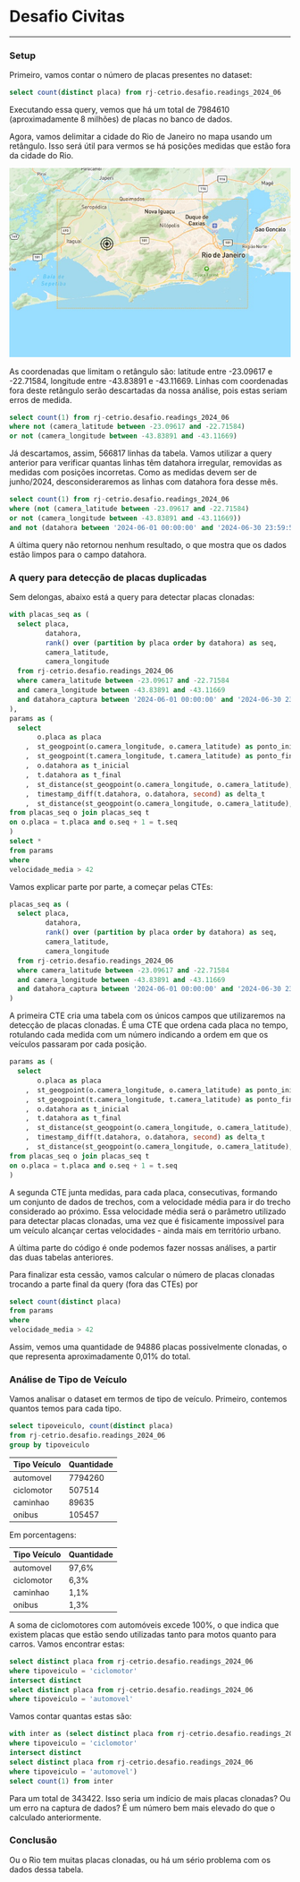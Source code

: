# Desafio Civitas
--------------------------------------------------------------------

### Setup
Primeiro, vamos contar o número de placas presentes no dataset:

```sql
select count(distinct placa) from rj-cetrio.desafio.readings_2024_06
```
Executando essa query, vemos que há um total de 7984610 (aproximadamente 8 milhões) de placas no banco de dados. 

Agora, vamos delimitar a cidade do Rio de Janeiro no mapa usando um retângulo. Isso será útil para vermos se há posições medidas que estão fora da cidade do Rio.

![Retângulo contendo a cidade do Rio](retangulo_rj.jpeg)

As coordenadas que limitam o retângulo são: latitude entre -23.09617 e -22.71584, longitude entre -43.83891 e -43.11669. Linhas com coordenadas fora deste retângulo serão descartadas da nossa análise, pois estas seriam erros de medida.

```sql
select count(1) from rj-cetrio.desafio.readings_2024_06
where not (camera_latitude between -23.09617 and -22.71584)
or not (camera_longitude between -43.83891 and -43.11669)
```

Já descartamos, assim, 566817 linhas da tabela. Vamos utilizar a query anterior para verificar quantas linhas têm datahora irregular, removidas as medidas com posições incorretas. Como as medidas devem ser de junho/2024, desconsideraremos as linhas com datahora fora desse mês.

```sql
select count(1) from rj-cetrio.desafio.readings_2024_06
where (not (camera_latitude between -23.09617 and -22.71584)
or not (camera_longitude between -43.83891 and -43.11669))
and not (datahora between '2024-06-01 00:00:00' and '2024-06-30 23:59:59')
```
A última query não retornou nenhum resultado, o que mostra que os dados estão limpos para o campo datahora.


### A query para detecção de placas duplicadas

Sem delongas, abaixo está a query para detectar placas clonadas:

```sql
with placas_seq as (
  select placa,
         datahora, 
         rank() over (partition by placa order by datahora) as seq,
         camera_latitude,
         camera_longitude
  from rj-cetrio.desafio.readings_2024_06
  where camera_latitude between -23.09617 and -22.71584
  and camera_longitude between -43.83891 and -43.11669
  and datahora_captura between '2024-06-01 00:00:00' and '2024-06-30 23:59:59'
),
params as (
  select 
       o.placa as placa
    ,  st_geogpoint(o.camera_longitude, o.camera_latitude) as ponto_inicial
    ,  st_geogpoint(t.camera_longitude, t.camera_latitude) as ponto_final
    ,  o.datahora as t_inicial
    ,  t.datahora as t_final
    ,  st_distance(st_geogpoint(o.camera_longitude, o.camera_latitude), st_geogpoint(t.camera_longitude, t.camera_latitude), true) as delta_s
    ,  timestamp_diff(t.datahora, o.datahora, second) as delta_t
    ,  st_distance(st_geogpoint(o.camera_longitude, o.camera_latitude), st_geogpoint(t.camera_longitude, t.camera_latitude), true)/timestamp_diff(t.datahora, o.datahora, second) as velocidade_media
from placas_seq o join placas_seq t 
on o.placa = t.placa and o.seq + 1 = t.seq
)
select *
from params
where 
velocidade_media > 42
```

Vamos explicar parte por parte, a começar pelas CTEs:
```sql
placas_seq as (
  select placa,
         datahora, 
         rank() over (partition by placa order by datahora) as seq,
         camera_latitude,
         camera_longitude
  from rj-cetrio.desafio.readings_2024_06
  where camera_latitude between -23.09617 and -22.71584
  and camera_longitude between -43.83891 and -43.11669
  and datahora_captura between '2024-06-01 00:00:00' and '2024-06-30 23:59:59'
)
```
A primeira CTE cria uma tabela com os únicos campos que utilizaremos na detecção de placas clonadas. É uma CTE que ordena cada placa no tempo, rotulando cada medida com um número indicando a ordem em que os veículos passaram por cada posição.
```sql
params as (
  select 
       o.placa as placa
    ,  st_geogpoint(o.camera_longitude, o.camera_latitude) as ponto_inicial
    ,  st_geogpoint(t.camera_longitude, t.camera_latitude) as ponto_final
    ,  o.datahora as t_inicial
    ,  t.datahora as t_final
    ,  st_distance(st_geogpoint(o.camera_longitude, o.camera_latitude), st_geogpoint(t.camera_longitude, t.camera_latitude), true) as delta_s
    ,  timestamp_diff(t.datahora, o.datahora, second) as delta_t
    ,  st_distance(st_geogpoint(o.camera_longitude, o.camera_latitude), st_geogpoint(t.camera_longitude, t.camera_latitude), true)/timestamp_diff(t.datahora, o.datahora, second) as velocidade_media
from placas_seq o join placas_seq t 
on o.placa = t.placa and o.seq + 1 = t.seq
)
```
A segunda CTE junta medidas, para cada placa, consecutivas, formando um conjunto de dados de trechos, com a velocidade média para ir do trecho considerado ao próximo. Essa velocidade média será o parâmetro utilizado para detectar placas clonadas, uma vez que é fisicamente impossível para um veículo alcançar certas velocidades - ainda mais em território urbano.

A última parte do código é onde podemos fazer nossas análises, a partir das duas tabelas anteriores. 

Para finalizar esta cessão, vamos calcular o número de placas clonadas trocando a parte final da query (fora das CTEs) por

```sql
select count(distinct placa)
from params
where 
velocidade_media > 42
```

Assim, vemos uma quantidade de 94886 placas possivelmente clonadas, o que representa aproximadamente 0,01% do total.


### Análise de Tipo de Veículo

Vamos analisar o dataset em termos de tipo de veículo. Primeiro, contemos quantos temos para cada tipo.

```sql
select tipoveiculo, count(distinct placa) 
from rj-cetrio.desafio.readings_2024_06
group by tipoveiculo
```
|Tipo Veículo| Quantidade|
|------------|-----------|
|automovel|7794260|
|ciclomotor|507514|
|caminhao|89635|
|onibus|105457|

Em porcentagens:

|Tipo Veículo| Quantidade|
|------------|-----------|
|automovel|97,6%|
|ciclomotor|6,3%|
|caminhao|1,1%|
|onibus|1,3%|

A soma de ciclomotores com automóveis excede 100%, o que indica que existem placas que estão sendo utilizadas tanto para motos quanto para carros. Vamos encontrar estas:
```sql
select distinct placa from rj-cetrio.desafio.readings_2024_06 
where tipoveiculo = 'ciclomotor'
intersect distinct
select distinct placa from rj-cetrio.desafio.readings_2024_06 
where tipoveiculo = 'automovel'
```

Vamos contar quantas estas são:
```sql
with inter as (select distinct placa from rj-cetrio.desafio.readings_2024_06 
where tipoveiculo = 'ciclomotor'
intersect distinct
select distinct placa from rj-cetrio.desafio.readings_2024_06 
where tipoveiculo = 'automovel')
select count(1) from inter
```

Para um total de 343422. Isso seria um indício de mais placas clonadas? Ou um erro na captura de dados? É um número bem mais elevado do que o calculado anteriormente.


### Conclusão

Ou o Rio tem muitas placas clonadas, ou há um sério problema com os dados dessa tabela.